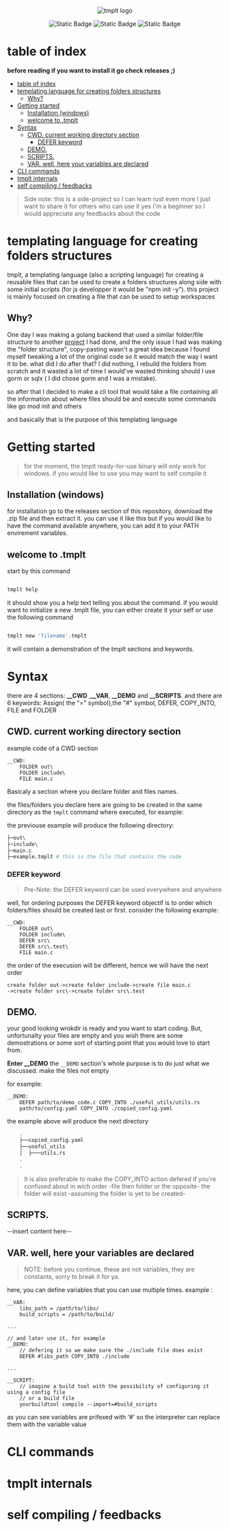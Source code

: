 
<div align="center">

![tmplt logo](https://github.com/youssefhmidi/tmplt/blob/main/.assets/1.png)

![Static Badge](https://img.shields.io/badge/version-1.0v-858522)
![Static Badge](https://img.shields.io/badge/lang-rust-orange)
![Static Badge](https://img.shields.io/badge/license-MIT-red)

</div>

# table of index
  **before reading if you  want to install it go check releases ;)**

- [table of index](#table-of-index)
- [templating language for creating folders structures](#templating-language-for-creating-folders-structures)
  - [Why?](#why)
- [Getting started](#getting-started)
  - [Installation (windows)](#installation-windows)
  - [welcome to .tmplt](#welcome-to-tmplt)
- [Syntax](#syntax)
  - [CWD. current working directory section](#cwd-current-working-directory-section)
    - [DEFER keyword](#defer-keyword)
  - [DEMO.](#demo)
  - [SCRIPTS.](#scripts)
  - [VAR. well, here your variables are declared](#var-well-here-your-variables-are-declared)
- [CLI commands](#cli-commands)
- [tmplt internals](#tmplt-internals)
- [self compiling / feedbacks](#self-compiling--feedbacks)

> Side note: this is a side-project so I can learn rust even more
> I just want to share it for others who can use it 
> yes I'm a beginner so I would appreciate any feedbacks about the code 

# templating language for creating folders structures

tmplt, a templating language (also a scripting language) for creating a reusable files that can be used to create a folders structures along side with
some initial scripts (for js developper it would be "npm init -y"). this project is mainly focused on creating a file that can be used to setup
workspaces

## Why?

One day I was making a golang backend that used a similar folder/file structure to another [project](https://github.com/youssefhmidi/Backend_in_go) 
I had done, and the only issue I had was making the "folder structure", copy-pasting wasn't a great idea because I found myself tweaking a lot of 
the original code so it would match the way I want it to be. what did I do after that? I did nothing, I rebuild the folders from scratch and it wasted
a lot of time I would've wasted thinking should I use gorm or sqlx ( I did chose gorm and I was a mistake).

so after that I decided to make a cli tool that would take a file containing all the information about where files should be and execute some
commands like go mod init and others

and basically that is the purpose of this templating language


# Getting started

> for the moment, the tmplt ready-for-use binary will only work for windows.
> if you would like to use you may want to self compile it 

## Installation (windows)

for installation go to the releases section of this repository, download the .zip file and then extract it.
you can use it like this but if you would like to have the command available anywhere, you can add it to your PATH envirement variables.

## welcome to .tmplt

start by this command

```bash

tmplt help

```

it should show you a help text telling you about the command.
if you would want to initialize a new .tmplt file, you can either create it your self or use the following command

```bash

tmplt new 'filename'.tmplt

```
it will contain a demonstration of the tmplt sections and keywords.

# Syntax
there are 4 sections: **__CWD** ,**__VAR**, **__DEMO** and **__SCRIPTS**.
and there are 6 keywords: Assign( the "=" symbol),the "#" symbol, DEFER, COPY_INTO, FILE and FOLDER

## CWD. current working directory section
example code of a CWD section
```
__CWD:
    FOLDER out\
    FOLDER include\
    FILE main.c
```
Basicaly a section where you declare folder and files names.

the files/folders you declare here are going to be created in the same directory as the `tmplt` command where executed,
for example:

the previouse example will produce the following directory:

```bash
├─out\
├─include\
├─main.c
├─example.tmplt # this is the file that contains the code
```

### DEFER keyword
> Pre-Note: the DEFER keyword can be used everywhere and anywhere

well, for ordering purposes the DEFER keyword objectif is to order which folders/files should be created last or first.
consider the following example:
```
__CWD:
    FOLDER out\
    FOLDER include\
    DEFER src\
    DEFER src\.test\
    FILE main.c
```
the order of the execusion will be different, hence we will have the next order
```
create folder out->create folder include->create file main.c
->create folder src\->create folder src\.test
```
## DEMO.
your good looking wrokdir is ready and you want to start coding. But, unfortunalty your files are empty and you wish there are some demostrations or
some sort of starting point that you would love to start from.

**Enter __DEMO**
the `__DEMO` section's whole purpose is to do just what we discussed. make the files not empty

for example:
```
__DEMO:
    DEFER path/to/demo_code.c COPY_INTO ./useful_utils/utils.rs
    path/to/config.yaml COPY_INTO ./copied_config.yaml
``` 

the example above will produce the next directory

```bash
    .
    ├──copied_config.yaml
    ├──useful_utils
    │  ├───utils.rs
    .
    .
```

> It is also preferable to make the COPY_INTO action defered if you're confused 
> about in wich order -file then folder or the opposite- the folder will exist -assuming the folder is yet to be created-

## SCRIPTS.
--insert content here--
## VAR. well, here your variables are declared
> NOTE: before you continue, these are not variables, they are constants, sorry to break it for ya.

here, you can define variables that you can use multiple times.
example :
```
__VAR:
    libs_path = /path/to/libs/
    build_scripts = /path/to/build/

...

// and later use it, for example
__DEMO:
    // defering it so we make sure the ./include file does exist
    DEFER #libs_path COPY_INTO ./include

...

__SCRIPT:
    // imagine a build tool with the possibility of configuring it using a config file
    // or a build file
    yourbuildtool compile --import=#build_scripts
```
as you can see variables are prifexed with '#' so the interpreter can replace them with the variable value

# CLI commands
# tmplt internals
# self compiling / feedbacks